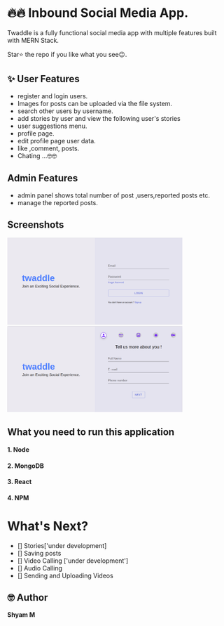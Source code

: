 # 🔥🔥 Inbound Social Media App.
Twaddle is a fully functional social media app with multiple features built with MERN Stack.

Star⭐ the repo if you like what you see😉.

## ✨ User Features
* register and login users.
* Images for posts can be uploaded via the file system.
* search other users by username.
* add stories by user and view the following user's stories
* user suggestions menu.
* profile page.
* edit profile page user data.
* like ,comment, posts.
* Chating ...🤓🤓

## Admin Features
 * admin panel shows total number of post ,users,reported posts etc.
 * manage the reported posts.
 
## Screenshots
<p>
    <img src="SS\Login.PNG" width="400"/> <img src="SS\Signup.PNG" width="400"/>
</p>


## What you need to run this application

#### 1. Node

#### 2. MongoDB

#### 3. React
#### 4. NPM



# What's Next?
 - [] Stories['under development]
 - [] Saving posts
 - [] Video Calling ['under development']
 - [] Audio Calling
 - [] Sending and Uploading Videos


## 🤓 Author
**Shyam M** 